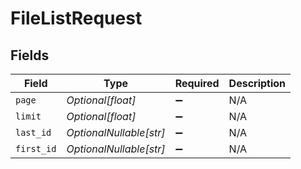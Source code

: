 # FileListRequest


## Fields

| Field                   | Type                    | Required                | Description             |
| ----------------------- | ----------------------- | ----------------------- | ----------------------- |
| `page`                  | *Optional[float]*       | :heavy_minus_sign:      | N/A                     |
| `limit`                 | *Optional[float]*       | :heavy_minus_sign:      | N/A                     |
| `last_id`               | *OptionalNullable[str]* | :heavy_minus_sign:      | N/A                     |
| `first_id`              | *OptionalNullable[str]* | :heavy_minus_sign:      | N/A                     |